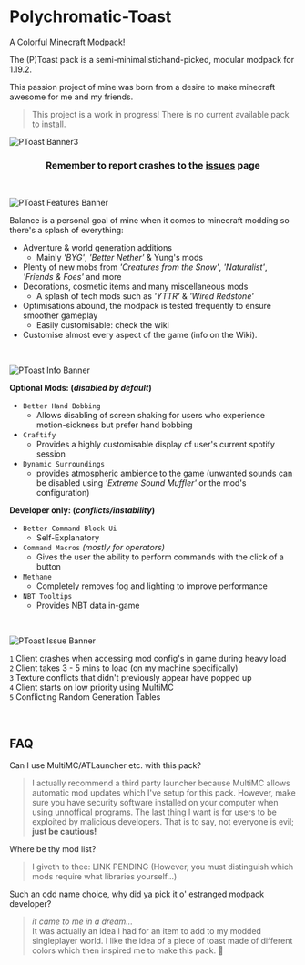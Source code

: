 # Polychromatic-Toast
A Colorful Minecraft Modpack!

The (P)Toast pack is a semi-minimalistichand-picked, modular modpack for 1.19.2.

This passion project of mine was born from a desire to make minecraft awesome for me and my friends.  

> This project is a work in progress! There is no current available pack to install.
 
![PToast Banner3](https://user-images.githubusercontent.com/80040305/216677026-d9cbc596-c955-444c-94c1-51197ea0847f.png)  

<h3> <p align="center">
Remember to report crashes to the <a href="https://github.com/MadameElfarran/Polychromatic-Toast/issues">issues</a> page
</p> </h3>
   
<p>&nbsp;</p>
   
![PToast Features Banner](https://user-images.githubusercontent.com/80040305/216776700-bac8ecec-1278-4f20-9273-08ddd1b1ee55.png)

Balance is a personal goal of mine when it comes to minecraft modding so there's a splash of everything:

* Adventure & world generation additions
  * Mainly _'BYG'_, _'Better Nether'_ & Yung's mods
* Plenty of new mobs from _'Creatures from the Snow'_, _'Naturalist'_, _'Friends & Foes'_ and more
* Decorations, cosmetic items and many miscellaneous mods 
  * A splash of tech mods such as  _'YTTR'_ & _'Wired Redstone'_
* Optimisations abound, the modpack is tested frequently to ensure smoother gameplay
  * Easily customisable: check the wiki
* Customise almost every aspect of the game (info on the Wiki).

<p>&nbsp;</p>

![PToast Info Banner](https://user-images.githubusercontent.com/80040305/216774131-2760b24e-2c87-4943-9967-50935c392e7f.png)

**Optional Mods: (*disabled by default*)**
 * `Better Hand Bobbing`  
   * Allows disabling of screen shaking for users who experience motion-sickness but prefer hand bobbing
 * `Craftify`
   * Provides a highly customisable display of user's current spotify session
 * `Dynamic Surroundings`
   * provides atmospheric ambience to the game (unwanted sounds can be disabled using _'Extreme Sound Muffler'_ or the mod's configuration)
 
**Developer only: (*conflicts/instability*)**
 * `Better Command Block Ui`
   * Self-Explanatory
 * `Command Macros` *(mostly for operators)*
   * Gives the user the ability to perform commands with the click of a button 
 * `Methane`
   * Completely removes fog and lighting to improve performance
 * `NBT Tooltips`
   * Provides NBT data in-game

<p>&nbsp;</p>

![PToast Issue Banner](https://user-images.githubusercontent.com/80040305/216773798-05abad37-99a4-48f7-bc9f-b6670fca0fa3.png)

`1` Client crashes when accessing mod config's in game during heavy load  
`2` Client takes 3 - 5 mins to load (on my machine specifically)  
`3` Texture conflicts that didn't previously appear have popped up  
`4` Client starts on low priority using MultiMC  
`5` Conflicting Random Generation Tables

<p>&nbsp;</p>

## FAQ

Can I use MultiMC/ATLauncher etc. with this pack?

> I actually recommend a third party launcher because MultiMC allows automatic mod updates which I've setup for this pack. However, make sure you have security software installed on your computer when using unnoffical programs. The last thing I want is for users to be exploited by malicious developers. That is to say, not everyone is evil; **just be cautious!**

Where be thy mod list?

> I giveth to thee: LINK PENDING (However, you must distinguish which mods require what libraries yourself...)

Such an odd name choice, why did ya pick it o' estranged modpack developer?

> *it came to me in a dream...*  
It was actually an idea I had for an item to add to my modded singleplayer world. I like the idea of a piece of toast made of different colors which then inspired me to make this pack. 🍞
